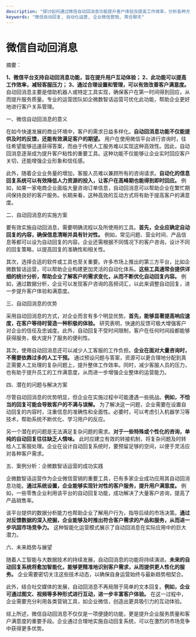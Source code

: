 ```yaml
---
description: "探讨如何通过微信自动回消息功能提升客户体验及提高工作效率，分析各种方案与应用。"
keywords: "微信自动回复, 自动化运营, 企业微信营销, 聚合聊天"
---
```

# 微信自动回消息

摘要：

**1、微信平台支持自动回消息功能，旨在提升用户互动体验； 2、此功能可以提高工作效率，减轻客服压力； 3、通过合理设置和管理，可以有效改善客户满意度。** 自动回消息主要是借助机器人或特定工具实现，确保客户在第一时间得到回应，从而提升服务质量。专业的运营团队如企微数智话运营可优化此功能，帮助企业更好地进行客户关系管理。

一、微信自动回消息的意义

在如今快速发展的商业环境中，客户的需求日益多样化。**自动回消息功能不仅能提供及时的反馈，还能有效满足客户的期望。** 用户在使用微信平台进行咨询时，往往希望能够迅速获得答案，而由于传统人工服务难以实现这种高效性。因此，自动回消息逐渐成为提升客户粘性的重要工具。这种功能不仅能够让企业实时回应客户关切，还能增强企业形象和信任感。

此外，随着企业业务量的增加，客服人员难以兼顾所有的咨询请求。**自动化的信息回复系统可以有效降低人力资源的投入，让客户在高峰期也能得到即时回应。** 例如，如果一家电商企业面临大量咨询订单信息，自动回消息可以帮助企业在繁忙期间保持良好的客户服务。长期来看，这种高效的互动方式将有助于提高客户的满意度。

二、自动回消息的实施方案

要有效实施自动回消息，需要明确流程以及所使用的工具。**首先，企业应确定自动回复的内容，确保信息清晰并具有针对性。** 例如，常见问题、营业时间、产品信息等都可以设为自动回复的内容。企业还需根据不同情况下的客户咨询，设计不同的回复策略，以提高回复的准确性和相关性。

其次，选择合适的软件或工具也至关重要。许多市场上推出的第三方平台，比如企微数智话运营，可以帮助企业构建更加灵活的自动化体系。**这些工具通常会提供详细的统计分析，帮助企业了解客户的需求变化，从而不断优化自动回复内容。** 例如，通过数据分析，企业可以发现客户咨询的高频词汇，以此来调整自动回复，进一步提升客户体验和满意度。

三、自动回消息的优势

采用自动回消息的方式，对企业而言有多个明显优势。**首先，能够显著提高响应速度，在客户等待时营造一种积极的体验。** 研究表明，快速的反馈可极大增强客户对企业的信任及忠诚度。此外，自动回复不受时间限制，客户在任何时间段都能够获得服务，极大提升了服务的便利性。

其次，使用自动回消息还可以减少人工客服的工作负担。**企业在面对大量咨询时，不需要依靠过多的人工干预。** 通过预设问题与答案，资源可以更合理地分配到真正需要人工处理的复杂问题上，提升整体工作效率。同时，减少客服人员的压力，也有助于提升员工的工作满意度，从而进一步增强企业整体的运营能力。

四、潜在的问题与解决方案

尽管自动回消息的优势明显，但企业在实施过程中可能遭遇一些挑战。**例如，不恰当的回复可能会导致客户的不满与误解。** 为了解决这一问题，企业需要在设置自动回复的内容时，注重信息的准确性和全面性。必要时，可以考虑引入机器学习等技术，帮助系统不断优化、学习用户的反应。

另一个潜在的问题是无法满足复杂问题的需求。**对于一些特殊或个性化的咨询，单纯的自动回复往往缺乏人情味。** 此时应建立有效的转接机制，将复杂问题及时转给人工客服处理。企业在设计自动回复系统时，要预留足够的空间，以便于灵活应对各种客户需求。

五、案例分析：企微数智话运营的成功实践

企微数智话运营作为企业微信营销的重要工具，已有多家企业成功应用其自动回消息功能。**通过系统设置，企业能够实现针对性的客户服务，提升用户满意度。** 例如，一些零售企业利用该平台的自动回复功能，成功解决了大量客户咨询，提高了产品销售率。

该平台提供的数据分析能力也帮助企业了解用户行为，指导后续的市场决策。**通过对反馈数据的深入挖掘，企业能够及时推出符合客户需求的产品和服务，从而进一步巩固市场竞争力。** 这种智能化运营模式展示了自动回消息在实际应用中的巨大潜力。

六、未来趋势与展望

随着人工智能与大数据技术的持续发展，自动回消息的功能将持续演进。**未来的自动回复系统将愈加智能化，能够更精准地识别客户需求，从而提供更人性化的服务。** 企业需要密切关注这些技术动态，以确保自身运营始终与最新趋势相契合。

此外，结合社交媒体的发展，自动回消息不再局限于简单的文本回复。**例如，企业可通过图文、视频等多种形式进行互动，进一步丰富客户体验。** 在这一过程中，企业需要充分利用各类营销工具，如企业微信，创造出更具吸引力的互动体验。

综上所述，微信自动回消息不仅仅是一项便捷的功能，更是提升企业服务质量和客户满意度的重要手段。企业通过合理地实施自动回复系统，可以在激烈的市场竞争中获得更多优势。
